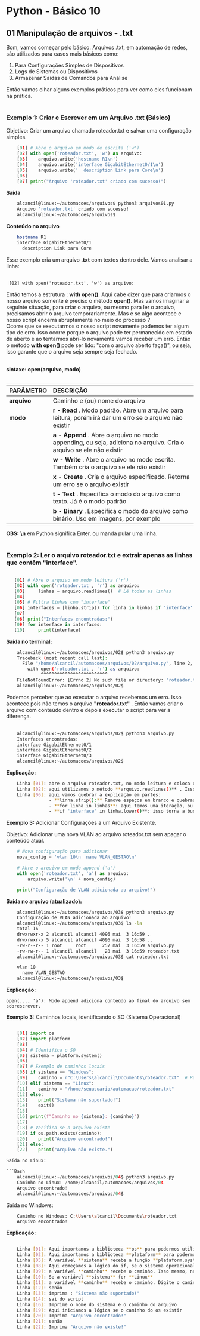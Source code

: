 # Python - Básico 10

## 01 Manipulação de arquivos - .txt

Bom, vamos começar pelo básico. Arquivos .txt, em automação de redes, são utilizados para casos mais básicos como:  

1. Para Configurações Simples de Dispositivos
2. Logs de Sistemas ou Dispositivos
3. Armazenar Saídas de Comandos para Análise

Então vamos olhar alguns exemplos práticos para ver como eles funcionam na prática. <br></br>

### Exemplo 1: Criar e Escrever em um Arquivo .txt (Básico)

Objetivo: Criar um arquivo chamado roteador.txt e salvar uma configuração simples.

```Python
    [01] # Abre o arquivo em modo de escrita ('w')
    [02] with open('roteador.txt', 'w') as arquivo:
    [03]    arquivo.write('hostname R1\n')
    [04]    arquivo.write('interface GigabitEthernet0/1\n')
    [05]    arquivo.write('  description Link para Core\n')
    [06]
    [07] print("Arquivo 'roteador.txt' criado com sucesso!")
```

**Saída**

```Bash
    alcancil@linux:~/automacoes/arquivos$ python3 arquivos01.py 
    Arquivo 'roteador.txt' criado com sucesso!
    alcancil@linux:~/automacoes/arquivos$ 
```

**Conteúdo no arquivo**

```Bash
    hostname R1
    interface GigabitEthernet0/1
      description Link para Core
```

Esse exemplo cria um arquivo **.txt** com textos dentro dele. Vamos analisar a linha: <br></br>
     
     [02] with open('roteador.txt', 'w') as arquivo: 

Então temos a estrutura : **with open()**. Aqui cabe dizer que para criarmos o nosso arquivo somente é preciso o método **open()**. Mas vamos imaginar a seguinte situação, para criar o arquivo, ou mesmo para ler o arquivo, precisamos abrir o arquivo temporariamente. Mas e se algo acontece e nosso script encerra abruptamente no meio do processo ?  
Ocorre que se executarmos o nosso script novamente podemos ter algum tipo de erro. Isso ocorre porque o arquivo pode ter permanecido em estado de aberto e ao tentarmos abri-lo novamente vamos receber um erro. Então o método **with open()** pode ser lido: "com o arquivo aberto faça()", ou seja, isso garante que o arquivo seja sempre seja fechado. <br></br>

**sintaxe: open(arquivo, modo)**  <br></br>

| PARÂMETRO   | DESCRIÇÃO                                                                                                          |
|-------------|:-------------------------------------------------------------------------------------------------------------------|
|**arquivo**  | Caminho e (ou) nome do arquivo                                                                                     | 
| **modo**    | **r - Read** . Modo padrão. Abre um arquivo para leitura, porém irá dar um erro se o arquivo não existir           |
|             | **a - Append** . Abre o arquivo no modo appending, ou seja, adiciona no arquivo. Cria o arquivo se ele não existir |
|             | **w - Write** . Abre o arquivo no modo escrita. Também cria o arquivo se ele não existir                           |
|             | **x - Create** . Cria o arquivo especificado. Retorna um erro se o arquivo existir                                 |
|             | **t - Text** . Especifica o modo do arquivo como texto. Já é o modo padrão                                         |
|             | **b - Binary** . Especifica o modo do arquivo como binário. Uso em imagens, por exemplo                            |

**OBS:** **\n** em Python significa Enter, ou manda pular uma linha. <br></br>

### Exemplo 2: Ler o arquivo roteador.txt e extrair apenas as linhas que contêm "interface".

```Python

   [01] # Abre o arquivo em modo leitura ('r')
   [02] with open('roteador.txt', 'r') as arquivo:
   [03]     linhas = arquivo.readlines()  # Lê todas as linhas
   [04]
   [05] # Filtra linhas com "interface"
   [06] interfaces = [linha.strip() for linha in linhas if 'interface' in linha.lower()]
   [07]
   [08] print("Interfaces encontradas:")
   [09] for interface in interfaces:
   [10]     print(interface)
```

**Saída no terminal:**

```Bash
    alcancil@linux:~/automacoes/arquivos/02$ python3 arquivo.py 
    Traceback (most recent call last):
      File "/home/alcancil/automacoes/arquivos/02/arquivo.py", line 2, in <module>
        with open('roteador.txt', 'r') as arquivo:
             ^^^^^^^^^^^^^^^^^^^^^^^^^
    FileNotFoundError: [Errno 2] No such file or directory: 'roteador.txt'
    alcancil@linux:~/automacoes/arquivos/02$ 
```
Podemos perceber que ao executar o arquivo recebemos um erro. Isso acontece pois não temos o arquivo **"roteador.txt"** . Então vamos criar o arquivo com conteúdo dentro e depois executar o script para ver a diferença. <br></br>

```Bash
    alcancil@linux:~/automacoes/arquivos/02$ python3 arquivo.py 
    Interfaces encontradas:
    interface GigabitEthernet0/1
    interface GigabitEthernet0/2
    interface GigabitEthernet0/3
    alcancil@linux:~/automacoes/arquivos/02$ 
```

**Explicação:**

```Bash
    Linha [01]: abre o arquivo roteador.txt, no modo leitura e coloca o conteúdo a variável **arquivo**  
    Linha [02]: aqui utilizamos o método **arquivo.readlines()** . Isso é feito para ler todas as linhas do arquivo.  
    Linha [06]: aqui vamos quebrar a explicação em partes:  
                - **linha.strip():** Remove espaços em branco e quebras de linha (\n) do início/fim de cada linha.  
                - **for linha in linhas**: aqui temos uma iteração, ou seja, vamos percorrer todas as linhas  
                - **if 'interface' in linha.lower()**: isso torna a busca da palavra interface em Case-Sensitive, ou seja, **linha.lower()** transforma a palavra interfaces em minusculas.  
```

**Exemplo 3:** Adicionar Configurações a um Arquivo Existente.

Objetivo: Adicionar uma nova VLAN ao arquivo roteador.txt sem apagar o conteúdo atual.

```Python
    # Nova configuração para adicionar
    nova_config = 'vlan 10\n  name VLAN_GESTAO\n'

    # Abre o arquivo em modo append ('a')
    with open('roteador.txt', 'a') as arquivo:
        arquivo.write('\n' + nova_config)

    print("Configuração de VLAN adicionada ao arquivo!")
```

**Saída no arquivo (atualizado):**

```Bash
    alcancil@linux:~/automacoes/arquivos/03$ python3 arquivo.py 
    Configuração de VLAN adicionada ao arquivo!
    alcancil@linux:~/automacoes/arquivos/03$ ls -la
    total 16
    drwxrwxr-x 2 alcancil alcancil 4096 mai  3 16:59 .
    drwxrwxr-x 5 alcancil alcancil 4096 mai  3 16:58 ..
    -rw-r--r-- 1 root     root      257 mai  3 16:59 arquivo.py
    -rw-rw-r-- 1 alcancil alcancil   28 mai  3 16:59 roteador.txt
    alcancil@linux:~/automacoes/arquivos/03$ cat roteador.txt 

    vlan 10
      name VLAN_GESTAO
    alcancil@linux:~/automacoes/arquivos/03$
```

**Explicação:**

    open(..., 'a'): Modo append adiciona conteúdo ao final do arquivo sem sobrescrever.  

**Exemplo 3:** Caminhos locais, identificando o SO (Sistema Operacional)

```Python

    [01] import os
    [02] import platform
    [03]
    [04] # Identifica o SO
    [05] sistema = platform.system()
    [06]
    [07] # Exemplo de caminhos locais
    [08] if sistema == "Windows":
    [09]    caminho = r"C:\Users\alcancil\Documents\roteador.txt"  # Raw string (evita conflitos com \)
    [10] elif sistema == "Linux":
    [11]    caminho = "/home/seuusuario/automacao/roteador.txt"
    [12] else:
    [13]    print("Sistema não suportado!")
    [14]    exit()
    [15]
    [16] print(f"Caminho no {sistema}: {caminho}")
    [17]
    [18] # Verifica se o arquivo existe
    [19] if os.path.exists(caminho):
    [20]    print("Arquivo encontrado!")
    [21] else:
    [22]    print("Arquivo não existe.")

Saída no Linux: 

```Bash
    alcancil@linux:~/automacoes/arquivos/04$ python3 arquivo.py 
    Caminho no Linux: /home/alcancil/automacoes/arquivos/04
    Arquivo encontrado!
    alcancil@linux:~/automacoes/arquivos/04$ 
```

Saída no Windows:

```Bash
    Caminho no Windows: C:\Users\alcancil\Documents\roteador.txt
    Arquivo encontrado!
```

**Explicação:**

```Bash

    Linha [01]: Aqui importamos a biblioteca **os** para podermos utilizar a função **path()** e outras funções de sistema.  
    Linha [02]: Aqui importamos a biblioteca **plataform** para podermos utilizar suas funções e identificar os sistemas.  
    Linha [05]: A variável **sistema** recebe a função **plataform.system()**. Aqui é que reconhecemos o sistema operacional.  
    Linha [08]: Aqui começamos a lógica do if, se o sistema operacional for **Windows** então:  
    Linha [09]: a variável **caminho** recebe o caminho. Isso mesmo, nessa abordagem temos que indicar o caminho aqui.  
    Linha [10]: Se a variável **sistema** for **Linux**  
    Linha [11]: a variável **caminho** recebe o caminho. Digite o caminho aqui.  
    Linha [12]: senão  
    Linha [13]: imprima : "Sistema não suportado!"  
    Linha [14]: sai do script  
    Linha [16]: Imprime o nome do sistema e o caminho do arquivo  
    Linha [19]: Aqui iniciamos a lógica se o caminho do os existir  
    Linha [20]: Imprima "Arquivo encontrado!"  
    Linha [21]: senão  
    Linha [22]: Imprima "Arquivo não existe!"  
```